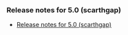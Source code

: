 ### Release notes for 5.0 (scarthgap)
* [Release notes for 5.0 (scarthgap)](https://docs.yoctoproject.org/dev/migration-guides/release-5.0.html)

